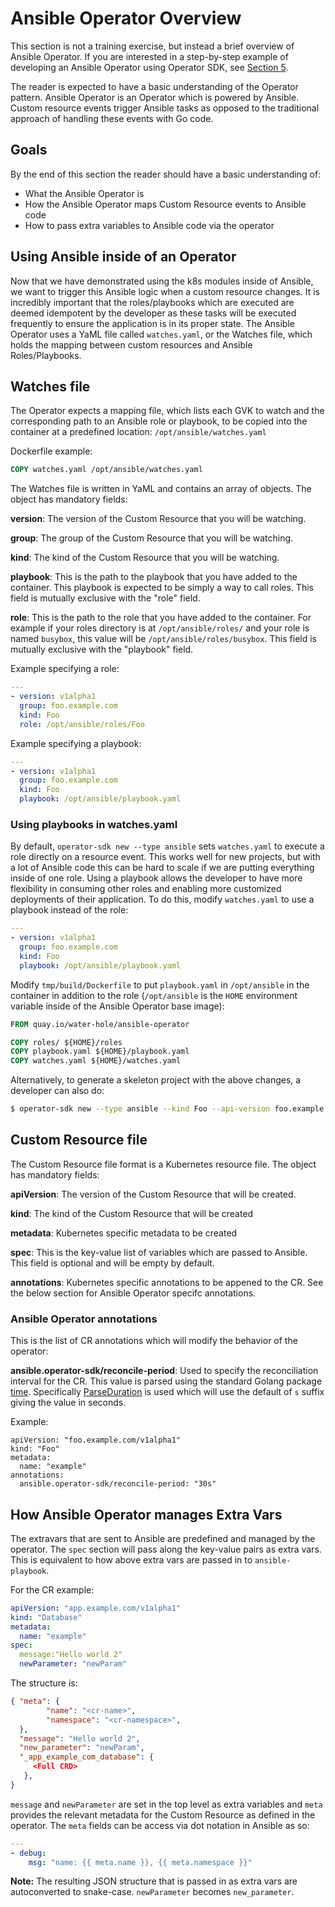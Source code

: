 # Ansible Operator Overview
This section is not a training exercise, but instead a brief overview of
Ansible Operator. If you are interested in a step-by-step example of developing
an Ansible Operator using Operator SDK, see [Section 5][section_5_link].

The reader is expected to have a basic understanding of the Operator pattern.
Ansible Operator is an Operator which is powered by Ansible. Custom resource
events trigger Ansible tasks as opposed to the traditional approach of handling
these events with Go code.

## Goals
By the end of this section the reader should have a basic understanding of:
* What the Ansible Operator is
* How the Ansible Operator maps Custom Resource events to Ansible code
* How to pass extra variables to Ansible code via the operator

## Using Ansible inside of an Operator

Now that we have demonstrated using the k8s modules inside of Ansible, we want
to trigger this Ansible logic when a custom resource changes. It is incredibly
important that the roles/playbooks which are executed are deemed idempotent by
the developer as these tasks will be executed frequently to ensure the
application is in its proper state. The Ansible Operator uses a YaML file
called `watches.yaml`, or the Watches file, which holds the mapping between
custom resources and Ansible Roles/Playbooks.

## Watches file

The Operator expects a mapping file, which lists each GVK to watch and the
corresponding path to an Ansible role or playbook, to be copied into the
container at a predefined location: `/opt/ansible/watches.yaml`

Dockerfile example:
```Dockerfile
COPY watches.yaml /opt/ansible/watches.yaml
```

The Watches file is written in YaML and contains an array of objects. The object has
mandatory fields:

**version**:  The version of the Custom Resource that you will be watching.

**group**:  The group of the Custom Resource that you will be watching.

**kind**:  The kind of the Custom Resource that you will be watching.

**playbook**:  This is the path to the playbook that you have added to the
container. This playbook is expected to be simply a way to call roles. This
field is mutually exclusive with the "role" field.

**role**:  This is the path to the role that you have added to the container.
For example if your roles directory is at `/opt/ansible/roles/` and your role
is named `busybox`, this value will be `/opt/ansible/roles/busybox`. This field
is mutually exclusive with the "playbook" field.

Example specifying a role:

```yaml
---
- version: v1alpha1
  group: foo.example.com
  kind: Foo
  role: /opt/ansible/roles/Foo
```

Example specifying a playbook:

```yaml
---
- version: v1alpha1
  group: foo.example.com
  kind: Foo
  playbook: /opt/ansible/playbook.yaml
```


### Using playbooks in watches.yaml

By default, `operator-sdk new --type ansible` sets `watches.yaml` to execute a
role directly on a resource event. This works well for new projects, but with a
lot of Ansible code this can be hard to scale if we are putting everything
inside of one role. Using a playbook allows the developer to have more
flexibility in consuming other roles and enabling more customized deployments
of their application. To do this, modify `watches.yaml` to use a playbook
instead of the role:
```yaml
---
- version: v1alpha1
  group: foo.example.com
  kind: Foo
  playbook: /opt/ansible/playbook.yaml
```

Modify `tmp/build/Dockerfile` to put `playbook.yaml` in `/opt/ansible` in the
container in addition to the role (`/opt/ansible` is the `HOME` environment
variable inside of the Ansible Operator base image):
```Dockerfile
FROM quay.io/water-hole/ansible-operator

COPY roles/ ${HOME}/roles
COPY playbook.yaml ${HOME}/playbook.yaml
COPY watches.yaml ${HOME}/watches.yaml
```

Alternatively, to generate a skeleton project with the above changes, a
developer can also do:
```bash
$ operator-sdk new --type ansible --kind Foo --api-version foo.example.com/v1alpha1 foo-operator --generate-playbook
```

## Custom Resource file

The Custom Resource file format is a Kubernetes resource file. The object has
mandatory fields:

**apiVersion**:  The version of the Custom Resource that will be created.

**kind**:  The kind of the Custom Resource that will be created

**metadata**:  Kubernetes specific metadata to be created

**spec**:  This is the key-value list of variables which are passed to Ansible.
This field is optional and will be empty by default.

**annotations**: Kubernetes specific annotations to be appened to the CR. See
the below section for Ansible Operator specifc annotations.

### Ansible Operator annotations
This is the list of CR annotations which will modify the behavior of the operator:

**ansible.operator-sdk/reconcile-period**: Used to specify the reconciliation
interval for the CR. This value is parsed using the standard Golang package
[time][time_pkg]. Specifically [ParseDuration][time_parse_duration] is used
which will use the default of `s` suffix giving the value in seconds.

Example:
```
apiVersion: "foo.example.com/v1alpha1"
kind: "Foo"
metadata:
  name: "example"
annotations:
  ansible.operator-sdk/reconcile-period: "30s"
```

## How Ansible Operator manages Extra Vars
The extravars that are sent to Ansible are predefined and managed by the
operator. The `spec` section will pass along the key-value pairs as extra vars.
This is equivalent to how above extra vars are passed in to `ansible-playbook`.

For the CR example:
```yaml
apiVersion: "app.example.com/v1alpha1"
kind: "Database"
metadata:
  name: "example"
spec:
  message:"Hello world 2"
  newParameter: "newParam"
```

The structure is:


```json
{ "meta": {
        "name": "<cr-name>",
        "namespace": "<cr-namespace>",
  },
  "message": "Hello world 2",
  "new_parameter": "newParam",
  "_app_example_com_database": {
     <Full CRD>
   },
}
```
`message` and `newParameter` are set in the top level as extra variables and `meta` provides the relevant metadata for the Custom Resource as defined in the operator. The `meta` fields can be access via dot notation in Ansible as so:
```yaml
---
- debug:
    msg: "name: {{ meta.name }}, {{ meta.namespace }}"
```

**Note:** The resulting JSON structure that is passed in as extra vars are autoconverted to snake-case. `newParameter` becomes `new_parameter`.

[section_5_link]:../05_Operator_SDK_Integration_With_Ansible_Operator/README.md
[time_pkg]:https://golang.org/pkg/time/
[time_parse_duration]:https://golang.org/pkg/time/#ParseDuration
